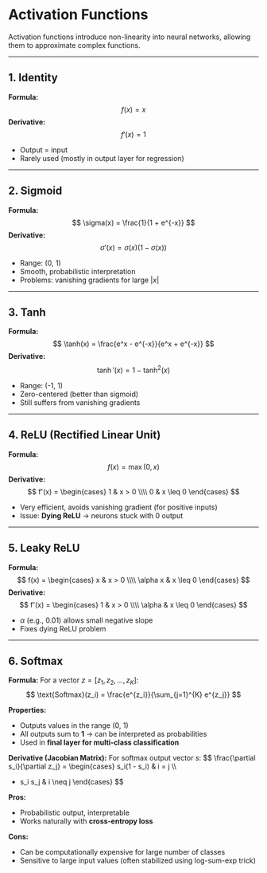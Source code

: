 # Activation Functions

Activation functions introduce non-linearity into neural networks, allowing them to approximate complex functions.

---

## 1. Identity
**Formula:**
$$ f(x) = x $$
**Derivative:**
$$ f'(x) = 1 $$
- Output = input  
- Rarely used (mostly in output layer for regression)

---

## 2. Sigmoid
**Formula:**
$$ \sigma(x) = \frac{1}{1 + e^{-x}} $$
**Derivative:**
$$ \sigma'(x) = \sigma(x)(1 - \sigma(x)) $$
- Range: (0, 1)  
- Smooth, probabilistic interpretation  
- Problems: vanishing gradients for large $|x|$  

---

## 3. Tanh
**Formula:**
$$ \tanh(x) = \frac{e^x - e^{-x}}{e^x + e^{-x}} $$
**Derivative:**
$$ \tanh'(x) = 1 - \tanh^2(x) $$
- Range: (-1, 1)  
- Zero-centered (better than sigmoid)  
- Still suffers from vanishing gradients  

---

## 4. ReLU (Rectified Linear Unit)
**Formula:**
$$ f(x) = \max(0, x) $$
**Derivative:**
$$ f'(x) =
\begin{cases} 
1 & x > 0 \\\\
0 & x \leq 0
\end{cases}
$$
- Very efficient, avoids vanishing gradient (for positive inputs)  
- Issue: **Dying ReLU** → neurons stuck with 0 output  

---

## 5. Leaky ReLU
**Formula:**
$$ f(x) =
\begin{cases}
x & x > 0 \\\\
\alpha x & x \leq 0
\end{cases}
$$
**Derivative:**
$$ f'(x) =
\begin{cases}
1 & x > 0 \\\\
\alpha & x \leq 0
\end{cases}
$$
- $\alpha$ (e.g., 0.01) allows small negative slope  
- Fixes dying ReLU problem  

---

## 6. Softmax
**Formula:**
For a vector $z = [z_1, z_2, ..., z_K]$:
$$
\text{Softmax}(z_i) = \frac{e^{z_i}}{\sum_{j=1}^{K} e^{z_j}}
$$

**Properties:**
- Outputs values in the range (0, 1)  
- All outputs sum to **1** → can be interpreted as probabilities  
- Used in **final layer for multi-class classification**  

**Derivative (Jacobian Matrix):**
For softmax output vector $s$:
$$
\frac{\partial s_i}{\partial z_j} =
\begin{cases}
s_i(1 - s_i) & i = j \\\\
- s_i s_j & i \neq j
\end{cases}
$$

**Pros:**
- Probabilistic output, interpretable  
- Works naturally with **cross-entropy loss**  

**Cons:**
- Can be computationally expensive for large number of classes  
- Sensitive to large input values (often stabilized using log-sum-exp trick)  
